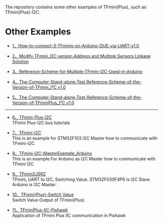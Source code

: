 The repository contains some other examples of TFmini(Plus), such as TFmini(Plus)-I2C.


# Other Examples

- [1、How-to-connect-3-TFminis-on-Arduino-DUE-via-UART-v1.0](https://github.com/TFmini/Others/tree/master/1%E3%80%81How-to-connect-3-TFminis-on-Arduino-DUE-via-UART-v1.0)  

- [2、Modify TFmini_I2C version Address and Multiple Sensors Linkage Solution](https://github.com/TFmini/Others/tree/master/2%E3%80%81Modify%20TFmini_I2C%20version%20Address%20and%20Multiple%20Sensors%20Linkage%20Solution)

- [3、Reference-Scheme-for-Multiple-TFmini-I2C-Used-in-Arduino](https://github.com/TFmini/Others/tree/master/3%E3%80%81Reference-Scheme-for-Multiple-TFmini-I2C-Used-in-Arduino)

- [4、The-Computer-Stand-alone-Test Reference-Scheme-of-the-Version-of-TFmini_I²C v1.0](4、The-Computer-Stand-alone-Test-Reference-Scheme-of-the-Version-of-TFmini_I²C-v1.0.pdf)

- [5、The-Computer-Stand-alone-Test-Reference-Scheme-of-the-Version-of-TFminiPlus_I²C v1.0](5、The-Computer-Stand-alone-Test-Reference-Scheme-of-the-Version-of-TFminiPlus_I²C-v1.0.pdf)



---

- [6、TFmini-Plus-I2C](https://github.com/TFmini/TFminiPlus-I2C)
<br>TFmini Plus-I2C bus tutorials

- [7、TFmini-I2C](https://github.com/TFmini/TFmini-I2C)
<br>This is an example for STM32F103 I2C Master how to communicate with TFmini-I2C

- [8、TFmini-I2C-MasterExample_Arduino](https://github.com/TFmini/TFmini-I2C-MasterExample_Arduino)
<br>This is an example For Arduino as I2C Master how to communicate with TFmini I2C

- [9、TFmini2JSRZ](https://github.com/TFmini/TFmini2JSRZ)
<br>TFmini, UART to I2C, Switching Value. STM32F030F4P6 is I2C Slave. Arduino is I2C Master.

- [10、TFmini(Plus)-Switch Value](https://github.com/TFmini/SwitchValueOutput)  
Switch Value Output of TFmini(Plus)

- [11、TFminiPlus-IIC-Pixhawk](https://github.com/TFmini/TFminiPlus-IIC-Pixhawk)  
Application of TFmini Plus IIC communication in Pixhawk
